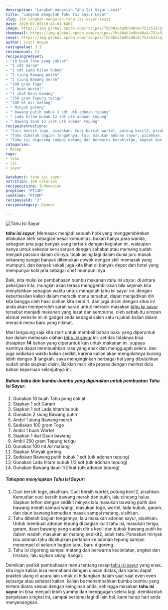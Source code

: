 ```yaml
---
description: "Langkah mengolah Tahu Isi Sayur Lezat"
title: "Langkah mengolah Tahu Isi Sayur Lezat"
slug: 234-langkah-mengolah-tahu-isi-sayur-lezat
date: 2020-07-05T19:44:01.646Z
image: https://img-global.cpcdn.com/recipes/fbb30ab3a9bb40a8/751x532cq70/tahu-isi-sayur-foto-resep-utama.jpg
thumbnail: https://img-global.cpcdn.com/recipes/fbb30ab3a9bb40a8/751x532cq70/tahu-isi-sayur-foto-resep-utama.jpg
cover: https://img-global.cpcdn.com/recipes/fbb30ab3a9bb40a8/751x532cq70/tahu-isi-sayur-foto-resep-utama.jpg
author: Scott Hogan
ratingvalue: 3.3
reviewcount: 13
recipeingredient:
- "10 buah Tahu pong coklat"
- "1 sdt Garam"
- "1 sdt Lada hitam bubuk"
- "2 siung Bawang putih"
- "1 siung Bawang merah"
- "100 gram Toge"
- "1 buah Wortel"
- "1 ikat Daun bawang"
- "250 gram Tepung terigu"
- "100 ml Air matang"
- " Minyak goreng"
- " Bawang putih bubuk 1 sdt utk adonan tepung"
- " Lada hitam bubuk 12 sdt utk adonan tepung"
- " Bawang daun 12 ikat utk adonan tepung"
recipeinstructions:
- "Cuci bersih toge, pisahkan. Cuci bersih wortel, potong kecil2, pisahkan. Kemudian cuci bersih bawang merah dan putih, lalu cincang halus. Siapkan teflon dengan sedikit minyak lalu masukan bawang putih dan bawang merah sampai wangi, masukan toge, wortel, lada bubuk, garam, dan daun bawang kemudian masak sampai matang, sisihkan."
- "Tahu dibelah bagian tengahnya, lalu masukan adonan sayur, pisahkan. Untuk membuat adonan tepung di bagian kulit tahu isi, masukan terigu, garam, daun bawang yang sudah diiris kecil dan bubuk bawang putih ke dalam wadah, masukan air matang sedikit2, aduk rata. Panaskan minyak lalu adonan tahu dicelupkan perlahan ke adonan tepung sampai menempel di seluruh bagian tahu, baru digoreng."
- "Tahu isi digoreng sampai matang dan berwarna kecoklatan, angkat dan tiriskan, lalu sajikan selagi hangat."
categories:
- Resep
tags:
- tahu
- isi
- sayur

katakunci: tahu isi sayur 
nutrition: 160 calories
recipecuisine: Indonesian
preptime: "PT14M"
cooktime: "PT50M"
recipeyield: "2"
recipecategory: Dinner

---
```



![Tahu Isi Sayur](https://img-global.cpcdn.com/recipes/fbb30ab3a9bb40a8/751x532cq70/tahu-isi-sayur-foto-resep-utama.jpg)

<b><i>tahu isi sayur</i></b>, Memasak menjadi sebuah hobi yang menggembirakan dilakukan oleh sebagian besar komunitas. bukan hanya para wanita, sebagian pria juga banyak yang tertarik dengan kegiatan ini. walaupun hanya untuk sekedar seru seruan dengan sahabat atau memang sudah menjadi passion dalam dirinya. tidak asing lagi dalam dunia juru masak sekarang sangat banyak ditemukan cowok dengan skill memasak yang mumpuni, dan banyak sekali juga kita lihat di banyak depot dan hotel yang mempunyai koki pria sebagai chef mumpuni nya.

Baik, kita mulai ke pembahasan bumbu makanan <i>tahu isi sayur</i>. di antara pekerjaan kita, mungkin akan terasa menggembirakan bila sejenak kita menyisihkan sebagian waktu untuk mengolah tahu isi sayur ini. dengan keberhasilan kalian dalam meracik menu tersebut, dapat menjadikan diri kita bangga oleh hasil olahan kita sendiri. dan juga disini dengan situs ini anda akan memperoleh saran saran untuk meracik masakan <u>tahu isi sayur</u> tersebut menjadi makanan yang lezat dan sempurna, oleh sebab itu simpan alamat website ini di gadget anda sebagai salah satu rujukan kalian dalam meracik menu baru yang nikmat.




Mari langsung saja kita start untuk membeli bahan baku yang diperuntuk kan dalam memasak olahan <u><i>tahu isi sayur</i></u> ini. setidak tidaknya bisa disiapkan <b>14</b> bahan yang diperuntuk kan untuk makanan ini. supaya nantinya dapat membuahkan rasa yang enak dan menggugah selera. dan juga sediakan waktu kalian sedikit, karena kalian akan mengolahnya kurang lebih dengan <b>3</b> langkah. saya menginginkan berbagai hal yang dibutuhkan sudah anda siapkan disini, Baiklah mari kita proses dengan melihat dulu bahan keperluan selanjutnya ini.

<!--inarticleads1-->

##### Bahan baku dan bumbu-bumbu yang digunakan untuk pembuatan Tahu Isi Sayur:

1. Gunakan 10 buah Tahu pong coklat
1. Siapkan 1 sdt Garam
1. Siapkan 1 sdt Lada hitam bubuk
1. Gunakan 2 siung Bawang putih
1. Ambil 1 siung Bawang merah
1. Sediakan 100 gram Toge
1. Ambil 1 buah Wortel
1. Siapkan 1 ikat Daun bawang
1. Ambil 250 gram Tepung terigu
1. Gunakan 100 ml Air matang
1. Siapkan  Minyak goreng
1. Sediakan  Bawang putih bubuk 1 sdt (utk adonan tepung)
1. Gunakan  Lada hitam bubuk 1/2 sdt (utk adonan tepung)
1. Gunakan  Bawang daun 1/2 ikat (utk adonan tepung)




<!--inarticleads2-->

##### Tahapan menyiapkan Tahu Isi Sayur:

1. Cuci bersih toge, pisahkan. Cuci bersih wortel, potong kecil2, pisahkan. Kemudian cuci bersih bawang merah dan putih, lalu cincang halus. Siapkan teflon dengan sedikit minyak lalu masukan bawang putih dan bawang merah sampai wangi, masukan toge, wortel, lada bubuk, garam, dan daun bawang kemudian masak sampai matang, sisihkan.
1. Tahu dibelah bagian tengahnya, lalu masukan adonan sayur, pisahkan. Untuk membuat adonan tepung di bagian kulit tahu isi, masukan terigu, garam, daun bawang yang sudah diiris kecil dan bubuk bawang putih ke dalam wadah, masukan air matang sedikit2, aduk rata. Panaskan minyak lalu adonan tahu dicelupkan perlahan ke adonan tepung sampai menempel di seluruh bagian tahu, baru digoreng.
1. Tahu isi digoreng sampai matang dan berwarna kecoklatan, angkat dan tiriskan, lalu sajikan selagi hangat.




Demikian sedikit pembahasan menu tentang resep <u>tahu isi sayur</u> yang enak. kita ingin kalian bisa memahami dengan ulasan diatas, dan kamu dapat praktek ulang di acara lain untuk di hidangkan dalam saat saat even even keluarga atau sahabat kalian. kalian bs menambahkan bumbu bumbu yang tertera diatas sesuai dengan keinginan anda, sehingga masakan <b>tahu isi sayur</b> ini bisa menjadi lebih yummy dan menggugah selera lagi. demikianlah penjelasan singkat ini, sampai bertemu lagi di lain hal. kami harap hari anda menyenangkan.
